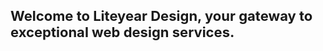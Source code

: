 <!-- wp:group {"align":"full","layout":{"type":"default"}} -->
<div class="wp-block-group alignfull"><!-- wp:cover {"url":"https://liteyeardesign.files.wordpress.com/2023/08/bannerloop.gif","id":486,"hasParallax":true,"dimRatio":70,"minHeight":100,"minHeightUnit":"vh","contentPosition":"center center","align":"center","layout":{"type":"default"}} -->
<div class="wp-block-cover aligncenter has-parallax" style="min-height:100vh"><span aria-hidden="true" class="wp-block-cover__background has-background-dim-70 has-background-dim"></span><div role="img" class="wp-block-cover__image-background wp-image-486 has-parallax" style="background-position:50% 50%;background-image:url(https://liteyeardesign.files.wordpress.com/2023/08/bannerloop.gif)"></div><div class="wp-block-cover__inner-container"><!-- wp:group {"style":{"position":{"type":""}},"className":"cascading-fade-text","layout":{"type":"constrained","justifyContent":"left"}} -->
<div class="wp-block-group cascading-fade-text"><!-- wp:columns -->
<div class="wp-block-columns"><!-- wp:column {"width":"100%"} -->
<div class="wp-block-column" style="flex-basis:100%"><!-- wp:media-text {"mediaId":1065,"mediaLink":"https://liteyeardesign.com/liteyear_logo/","mediaType":"image"} -->
<div class="wp-block-media-text is-stacked-on-mobile"><figure class="wp-block-media-text__media"><img src="https://liteyeardesign.files.wordpress.com/2023/09/liteyear_logo.png?w=507" alt="" class="wp-image-1065 size-full" /></figure><div class="wp-block-media-text__content"><!-- wp:columns -->
<div class="wp-block-columns"><!-- wp:column {"width":"100%"} -->
<div class="wp-block-column" style="flex-basis:100%"><!-- wp:paragraph {"placeholder":"Content…","style":{"typography":{"fontSize":"22px"}}} -->
<p style="font-size:22px"><strong>Welcome to Liteyear Design, your gateway to exceptional web design services.</strong></p>
<!-- /wp:paragraph --></div>
<!-- /wp:column --></div>
<!-- /wp:columns --></div></div>
<!-- /wp:media-text --></div>
<!-- /wp:column --></div>
<!-- /wp:columns -->

<!-- wp:social-links -->
<ul class="wp-block-social-links"><!-- wp:social-link {"url":"https://www.facebook.com/liteyeardesign/","service":"facebook","className":"cascading-fade-text"} /-->

<!-- wp:social-link {"url":"https://github.com/liteyear","service":"github","className":"cascading-fade-text"} /-->

<!-- wp:social-link {"url":"https://www.linkedin.com/company/liteyear-design/","service":"linkedin","className":"cascading-fade-text"} /-->

<!-- wp:social-link {"url":"mailto:info@liteyeardesign.com","service":"mail","className":"cascading-fade-text"} /-->

<!-- wp:social-link {"url":"https://call.whatsapp.com/video/6aHSu7ifKm3ALIFncLxqKU","service":"whatsapp","className":"cascading-fade-text"} /-->

<!-- wp:social-link {"url":"www.creative-code-canvas.art","service":"wordpress","className":"cascading-fade-text"} /--></ul>
<!-- /wp:social-links --></div>
<!-- /wp:group --></div></div>
<!-- /wp:cover --></div>
<!-- /wp:group -->

<!-- wp:separator {"backgroundColor":"tertiary"} -->
<hr class="wp-block-separator has-text-color has-tertiary-color has-alpha-channel-opacity has-tertiary-background-color has-background" />
<!-- /wp:separator -->

<!-- wp:columns {"align":"wide","style":{"spacing":{"margin":{"bottom":"0"}}}} -->
<div class="wp-block-columns alignwide" style="margin-bottom:0"><!-- wp:column {"style":{"color":{"text":"#000000"},"elements":{"link":{"color":{"text":"#000000"}}},"spacing":{"padding":{"top":"2em","right":"2em","bottom":"2em","left":"2em"}}},"gradient":"luminous-vivid-amber-to-luminous-vivid-orange"} -->
<div class="wp-block-column has-luminous-vivid-amber-to-luminous-vivid-orange-gradient-background has-text-color has-background has-link-color" style="color:#000000;padding-top:2em;padding-right:2em;padding-bottom:2em;padding-left:2em"><!-- wp:heading {"style":{"typography":{"fontSize":"40px"}},"className":"cascading-fade-text"} -->
<h2 class="wp-block-heading cascading-fade-text" id="single" style="font-size:40px"><strong>Startup Package</strong></h2>
<!-- /wp:heading -->

<!-- wp:paragraph {"align":"left","style":{"typography":{"lineHeight":"1.5","fontSize":"44px"}},"className":"cascading-fade-text"} -->
<p class="has-text-align-left cascading-fade-text" style="font-size:44px;line-height:1.5"><strong>$300</strong></p>
<!-- /wp:paragraph -->

<!-- wp:separator {"opacity":"css","className":"is-style-wide"} -->
<hr class="wp-block-separator has-css-opacity is-style-wide" />
<!-- /wp:separator -->

<!-- wp:list {"fontSize":"normal"} -->
<ul class="has-normal-font-size"><!-- wp:list-item -->
<li>1yr Free Hosting and Domain</li>
<!-- /wp:list-item -->

<!-- wp:list-item -->
<li>3 Products 3 Categories</li>
<!-- /wp:list-item -->

<!-- wp:list-item -->
<li>Payment Integrations</li>
<!-- /wp:list-item -->

<!-- wp:list-item -->
<li>3 Business Emails</li>
<!-- /wp:list-item --></ul>
<!-- /wp:list -->

<!-- wp:buttons {"align":"full","layout":{"type":"flex","justifyContent":"center","orientation":"horizontal"}} -->
<div class="wp-block-buttons alignfull"><!-- wp:button {"textColor":"white","width":100,"style":{"color":{"background":"#000000"},"border":{"radius":0}},"className":"is-style-fill"} -->
<div class="wp-block-button has-custom-width wp-block-button__width-100 is-style-fill"><a class="wp-block-button__link has-white-color has-text-color has-background no-border-radius wp-element-button" href="mailto:sales@liteyeardesign.com" style="background-color:#000000" target="_blank" rel="noreferrer noopener"><strong>Order Now</strong></a></div>
<!-- /wp:button --></div>
<!-- /wp:buttons --></div>
<!-- /wp:column -->

<!-- wp:column {"style":{"color":{"text":"#000000"},"elements":{"link":{"color":{"text":"#000000"}}},"spacing":{"padding":{"top":"2em","right":"2em","bottom":"2em","left":"2em"}}},"gradient":"luminous-vivid-amber-to-luminous-vivid-orange"} -->
<div class="wp-block-column has-luminous-vivid-amber-to-luminous-vivid-orange-gradient-background has-text-color has-background has-link-color" style="color:#000000;padding-top:2em;padding-right:2em;padding-bottom:2em;padding-left:2em"><!-- wp:heading {"style":{"typography":{"fontSize":"40px"}},"className":"cascading-fade-text"} -->
<h2 class="wp-block-heading cascading-fade-text" id="family" style="font-size:40px">Pro Package</h2>
<!-- /wp:heading -->

<!-- wp:paragraph {"style":{"typography":{"lineHeight":"1.5","fontSize":"44px"}},"className":"cascading-fade-text"} -->
<p class="cascading-fade-text" style="font-size:44px;line-height:1.5"><strong>$600</strong></p>
<!-- /wp:paragraph -->

<!-- wp:separator {"opacity":"css","className":"is-style-wide"} -->
<hr class="wp-block-separator has-css-opacity is-style-wide" />
<!-- /wp:separator -->

<!-- wp:list {"fontSize":"normal"} -->
<ul class="has-normal-font-size"><!-- wp:list-item -->
<li>1yr Free Hosting and Domain</li>
<!-- /wp:list-item -->

<!-- wp:list-item -->
<li>5 Business Email</li>
<!-- /wp:list-item -->

<!-- wp:list-item -->
<li>Mockup Design</li>
<!-- /wp:list-item -->

<!-- wp:list-item -->
<li>10 Pages Website</li>
<!-- /wp:list-item --></ul>
<!-- /wp:list -->

<!-- wp:buttons {"align":"full","layout":{"type":"flex","justifyContent":"center","orientation":"horizontal"}} -->
<div class="wp-block-buttons alignfull"><!-- wp:button {"textColor":"white","width":100,"style":{"color":{"background":"#000000"},"border":{"radius":0}},"className":"is-style-fill"} -->
<div class="wp-block-button has-custom-width wp-block-button__width-100 is-style-fill"><a class="wp-block-button__link has-white-color has-text-color has-background no-border-radius wp-element-button" href="mailto:sales@liteyeardesign.com" style="background-color:#000000" target="_blank" rel="noreferrer noopener"><strong>Order Now</strong></a></div>
<!-- /wp:button --></div>
<!-- /wp:buttons --></div>
<!-- /wp:column -->

<!-- wp:column {"style":{"color":{"text":"#000000"},"elements":{"link":{"color":{"text":"#000000"}}},"spacing":{"padding":{"top":"2em","right":"2em","bottom":"2em","left":"2em"}}},"gradient":"luminous-vivid-amber-to-luminous-vivid-orange"} -->
<div class="wp-block-column has-luminous-vivid-amber-to-luminous-vivid-orange-gradient-background has-text-color has-background has-link-color" style="color:#000000;padding-top:2em;padding-right:2em;padding-bottom:2em;padding-left:2em"><!-- wp:heading {"style":{"typography":{"fontSize":"40px"}},"className":"cascading-fade-text"} -->
<h2 class="wp-block-heading cascading-fade-text" id="patron" style="font-size:40px"><strong>Elite Package</strong></h2>
<!-- /wp:heading -->

<!-- wp:paragraph {"style":{"typography":{"fontSize":"44px"}},"className":"cascading-fade-text"} -->
<p class="cascading-fade-text" style="font-size:44px"><strong>$900</strong></p>
<!-- /wp:paragraph -->

<!-- wp:separator {"opacity":"css","className":"is-style-wide"} -->
<hr class="wp-block-separator has-css-opacity is-style-wide" />
<!-- /wp:separator -->

<!-- wp:list {"fontSize":"normal"} -->
<ul class="has-normal-font-size"><!-- wp:list-item -->
<li>2yr Free Hosting and Domain</li>
<!-- /wp:list-item -->

<!-- wp:list-item -->
<li>5 Business Emails</li>
<!-- /wp:list-item -->

<!-- wp:list-item -->
<li>Online Reservation/Appointment Tool</li>
<!-- /wp:list-item -->

<!-- wp:list-item -->
<li>Online Payment Integration</li>
<!-- /wp:list-item --></ul>
<!-- /wp:list -->

<!-- wp:buttons {"align":"full","layout":{"type":"flex","justifyContent":"center","orientation":"horizontal"}} -->
<div class="wp-block-buttons alignfull"><!-- wp:button {"textColor":"white","width":100,"style":{"color":{"background":"#000000"},"border":{"radius":0}}} -->
<div class="wp-block-button has-custom-width wp-block-button__width-100"><a class="wp-block-button__link has-white-color has-text-color has-background no-border-radius wp-element-button" href="mailto:sales@liteyeardesign.com" style="background-color:#000000" target="_blank" rel="noreferrer noopener">Order Now</a></div>
<!-- /wp:button --></div>
<!-- /wp:buttons --></div>
<!-- /wp:column --></div>
<!-- /wp:columns -->

<!-- wp:jetpack/slideshow {"autoplay":true,"delay":5,"ids":[568,569,570,571,572,573,576],"sizeSlug":"large"} -->
<div class="wp-block-jetpack-slideshow aligncenter" data-autoplay="true" data-delay="5" data-effect="slide"><div class="wp-block-jetpack-slideshow_container swiper-container"><ul class="wp-block-jetpack-slideshow_swiper-wrapper swiper-wrapper"><li class="wp-block-jetpack-slideshow_slide swiper-slide"><figure><img alt="" class="wp-block-jetpack-slideshow_image wp-image-568" data-id="568" src="https://liteyeardesign.files.wordpress.com/2023/08/1-2.png?w=1024" /></figure></li><li class="wp-block-jetpack-slideshow_slide swiper-slide"><figure><img alt="" class="wp-block-jetpack-slideshow_image wp-image-569" data-id="569" src="https://liteyeardesign.files.wordpress.com/2023/08/2-3.png?w=1024" /></figure></li><li class="wp-block-jetpack-slideshow_slide swiper-slide"><figure><img alt="" class="wp-block-jetpack-slideshow_image wp-image-570" data-id="570" src="https://liteyeardesign.files.wordpress.com/2023/08/3-3.png?w=1024" /></figure></li><li class="wp-block-jetpack-slideshow_slide swiper-slide"><figure><img alt="" class="wp-block-jetpack-slideshow_image wp-image-571" data-id="571" src="https://liteyeardesign.files.wordpress.com/2023/08/4-4.png?w=1024" /></figure></li><li class="wp-block-jetpack-slideshow_slide swiper-slide"><figure><img alt="" class="wp-block-jetpack-slideshow_image wp-image-572" data-id="572" src="https://liteyeardesign.files.wordpress.com/2023/08/5.png?w=1024" /></figure></li><li class="wp-block-jetpack-slideshow_slide swiper-slide"><figure><img alt="" class="wp-block-jetpack-slideshow_image wp-image-573" data-id="573" src="https://liteyeardesign.files.wordpress.com/2023/08/6.png?w=1024" /></figure></li><li class="wp-block-jetpack-slideshow_slide swiper-slide"><figure><img alt="" class="wp-block-jetpack-slideshow_image wp-image-576" data-id="576" src="https://liteyeardesign.files.wordpress.com/2023/08/black-and-white-modern-company-presentation.png?w=1024" /></figure></li></ul><a class="wp-block-jetpack-slideshow_button-prev swiper-button-prev swiper-button-white" role="button"></a><a class="wp-block-jetpack-slideshow_button-next swiper-button-next swiper-button-white" role="button"></a><a aria-label="Pause Slideshow" class="wp-block-jetpack-slideshow_button-pause" role="button"></a><div class="wp-block-jetpack-slideshow_pagination swiper-pagination swiper-pagination-white"></div></div></div>
<!-- /wp:jetpack/slideshow -->

<!-- wp:cover {"url":"https://liteyeardesign.files.wordpress.com/2023/08/nexp7_ai_development_professional_creative_vector_art_4k_red_bl_cde44a25-e512-4de2-8b2c-10c34c23b56b.png","id":588,"hasParallax":true,"dimRatio":20,"overlayColor":"black","minHeight":40,"minHeightUnit":"vw","contentPosition":"center left","align":"full","style":{"spacing":{"padding":{"top":"7vw","bottom":"7vw","right":"7vw","left":"7vh"}}},"layout":{"type":"default"}} -->
<div class="wp-block-cover alignfull has-parallax has-custom-content-position is-position-center-left" style="padding-top:7vw;padding-right:7vw;padding-bottom:7vw;padding-left:7vh;min-height:40vw"><span aria-hidden="true" class="wp-block-cover__background has-black-background-color has-background-dim-20 has-background-dim"></span><div role="img" class="wp-block-cover__image-background wp-image-588 has-parallax" style="background-position:50% 50%;background-image:url(https://liteyeardesign.files.wordpress.com/2023/08/nexp7_ai_development_professional_creative_vector_art_4k_red_bl_cde44a25-e512-4de2-8b2c-10c34c23b56b.png)"></div><div class="wp-block-cover__inner-container"><!-- wp:group {"style":{"elements":{"link":{"color":{"text":"var:preset|color|white"}}}},"textColor":"white","layout":{"inherit":false,"contentSize":"520px","type":"constrained"}} -->
<div class="wp-block-group has-white-color has-text-color has-link-color"><!-- wp:heading {"level":1,"style":{"spacing":{"margin":{"top":"0px"}}}} -->
<h1 class="wp-block-heading" style="margin-top:0px">Our AI Philosophy</h1>
<!-- /wp:heading -->

<!-- wp:buttons -->
<div class="wp-block-buttons"><!-- wp:button -->
<div class="wp-block-button"><a class="wp-block-button__link wp-element-button" href="https://liteyeardesign.wordpress.com/about/ai-philosophy/">Learn More</a></div>
<!-- /wp:button --></div>
<!-- /wp:buttons --></div>
<!-- /wp:group -->

<!-- wp:buttons {"layout":{"type":"flex","justifyContent":"center"}} -->
<div class="wp-block-buttons"><!-- wp:button /--></div>
<!-- /wp:buttons --></div></div>
<!-- /wp:cover -->

<!-- wp:media-text {"align":"full","mediaId":901,"mediaLink":"https://liteyeardesign.wordpress.com/ccclogo/","mediaType":"image","imageFill":false,"style":{"spacing":{"padding":{"top":"0","right":"0","bottom":"0","left":"0"}}},"backgroundColor":"tertiary"} -->
<div class="wp-block-media-text alignfull is-stacked-on-mobile has-tertiary-background-color has-background" style="padding-top:0;padding-right:0;padding-bottom:0;padding-left:0"><figure class="wp-block-media-text__media"><img src="https://liteyeardesign.files.wordpress.com/2023/09/ccclogo.png?w=1024" alt="" class="wp-image-901 size-full" /></figure><div class="wp-block-media-text__content"><!-- wp:group {"style":{"spacing":{"padding":{"top":"var:preset|spacing|50","right":"var:preset|spacing|40","bottom":"var:preset|spacing|50","left":"var:preset|spacing|40"}}},"layout":{"type":"constrained","contentSize":"480px"}} -->
<div class="wp-block-group" style="padding-top:var(--wp--preset--spacing--50);padding-right:var(--wp--preset--spacing--40);padding-bottom:var(--wp--preset--spacing--50);padding-left:var(--wp--preset--spacing--40)"><!-- wp:heading -->
<h2 class="wp-block-heading">The Creative Code Canvas</h2>
<!-- /wp:heading -->

<!-- wp:paragraph {"fontSize":"small"} -->
<p class="has-small-font-size">"Welcome to 'The Creative Code Canvas,' our weekly blog, and your digital playground for all things tech, graphic design, AI, and beyond. Dive into the dynamic world of creativity and innovation as we explore the intersection of technology and design. Join us on a journey where artistry meets algorithms, and where imagination knows no bounds. Let's decode creativity together!"</p>
<!-- /wp:paragraph -->

<!-- wp:buttons -->
<div class="wp-block-buttons"><!-- wp:button -->
<div class="wp-block-button"><a class="wp-block-button__link wp-element-button" href="https://creativecodecanvas.wordpress.com/" target="_blank" rel="noreferrer noopener">Start Decoding</a></div>
<!-- /wp:button --></div>
<!-- /wp:buttons --></div>
<!-- /wp:group --></div></div>
<!-- /wp:media-text -->

<!-- wp:group {"align":"full","style":{"color":{"background":"#ffffff"},"spacing":{"margin":{"top":"0px","bottom":"0px"}}},"layout":{"inherit":true,"type":"constrained"}} -->
<div class="wp-block-group alignfull has-background" style="background-color:#ffffff;margin-top:0px;margin-bottom:0px"><!-- wp:columns {"verticalAlignment":"center","align":"full","style":{"spacing":{"blockGap":{"left":"0px"}}},"backgroundColor":"tertiary"} -->
<div class="wp-block-columns alignfull are-vertically-aligned-center has-tertiary-background-color has-background"><!-- wp:column {"verticalAlignment":"center","width":"50%"} -->
<div class="wp-block-column is-vertically-aligned-center" style="flex-basis:50%"><!-- wp:group {"style":{"spacing":{"padding":{"right":"10%","left":"10%"}}},"layout":{"type":"constrained"}} -->
<div class="wp-block-group" style="padding-right:10%;padding-left:10%"><!-- wp:heading {"level":1,"style":{"typography":{"fontSize":"68px","lineHeight":"1"},"color":{"text":"#2f2f2f"}},"className":"margin-bottom-none"} -->
<h1 class="wp-block-heading margin-bottom-none has-text-color" style="color:#2f2f2f;font-size:68px;line-height:1">Securing Your Digital Canvas</h1>
<!-- /wp:heading -->

<!-- wp:paragraph {"style":{"typography":{"fontSize":18},"color":{"text":"#2f2f2f"}},"className":"margin-top-half"} -->
<p class="margin-top-half has-text-color" style="color:#2f2f2f;font-size:18px">Download our comprehensive guide to cyber-security, tailored for graphic designers.</p>
<!-- /wp:paragraph -->

<!-- wp:buttons -->
<div class="wp-block-buttons"><!-- wp:button -->
<div class="wp-block-button"><a class="wp-block-button__link wp-element-button" href="https://liteyeardesign.files.wordpress.com/2023/09/securing-your-creative-canvas.pdf" target="_blank" rel="noreferrer noopener">Download</a></div>
<!-- /wp:button --></div>
<!-- /wp:buttons --></div>
<!-- /wp:group --></div>
<!-- /wp:column -->

<!-- wp:column {"verticalAlignment":"center","width":"50%"} -->
<div class="wp-block-column is-vertically-aligned-center" style="flex-basis:50%"><!-- wp:image {"id":908,"sizeSlug":"large","linkDestination":"none"} -->
<figure class="wp-block-image size-large"><img src="https://liteyeardesign.files.wordpress.com/2023/09/nexp7_cyber_security_in_graphic_design_professional_modern_mini_da6c4a60-5dab-4fbb-b6e5-7a1407f88146.png?w=1024" alt="" class="wp-image-908" /></figure>
<!-- /wp:image --></div>
<!-- /wp:column --></div>
<!-- /wp:columns --></div>
<!-- /wp:group -->

<!-- wp:separator -->
<hr class="wp-block-separator has-alpha-channel-opacity" />
<!-- /wp:separator -->

<!-- wp:group {"align":"full","style":{"spacing":{"padding":{"top":"var:preset|spacing|60","right":"var:preset|spacing|60","bottom":"var:preset|spacing|60","left":"var:preset|spacing|60"}},"elements":{"link":{"color":{"text":"var:preset|color|primary"}}}},"backgroundColor":"tertiary","textColor":"foreground"} -->
<div class="wp-block-group alignfull has-foreground-color has-tertiary-background-color has-text-color has-background has-link-color" style="padding-top:var(--wp--preset--spacing--60);padding-right:var(--wp--preset--spacing--60);padding-bottom:var(--wp--preset--spacing--60);padding-left:var(--wp--preset--spacing--60)"><!-- wp:columns {"style":{"spacing":{"padding":{"top":"40px","bottom":"40px"}}}} -->
<div class="wp-block-columns" style="padding-top:40px;padding-bottom:40px"><!-- wp:column {"width":"66.66%"} -->
<div class="wp-block-column" style="flex-basis:66.66%"><!-- wp:heading -->
<h2 class="wp-block-heading">Here’s what we can do...</h2>
<!-- /wp:heading -->

<!-- wp:paragraph -->
<p>Whether it's an e-commerce platform, portfolio site, or corporate page, Liteyear Design is committed to delivering cutting-edge websites that elevate brands and leave a lasting digital impression.</p>
<!-- /wp:paragraph --></div>
<!-- /wp:column -->

<!-- wp:column {"width":"33.33%"} -->
<div class="wp-block-column" style="flex-basis:33.33%"><!-- wp:image {"id":422,"sizeSlug":"large","linkDestination":"none"} -->
<figure class="wp-block-image size-large"><img src="https://liteyeardesign.files.wordpress.com/2023/08/nexp7_a_modern_website_design_sleek_red_black_yellow_purple_ora_da9be1be-37c2-4684-b265-d2e6c3f0b4ac.png?w=1024" alt="" class="wp-image-422" /></figure>
<!-- /wp:image --></div>
<!-- /wp:column --></div>
<!-- /wp:columns -->

<!-- wp:columns -->
<div class="wp-block-columns"><!-- wp:column -->
<div class="wp-block-column"><!-- wp:image {"id":407,"sizeSlug":"full","linkDestination":"none"} -->
<figure class="wp-block-image size-full"><img src="https://liteyeardesign.files.wordpress.com/2023/08/nexp7_a_modern_website_design_sleek_red_black_yellow_purple_ora_d716e462-4ff3-4ebb-9747-83015a296ba8.png" alt="" class="wp-image-407" /></figure>
<!-- /wp:image --></div>
<!-- /wp:column -->

<!-- wp:column -->
<div class="wp-block-column"><!-- wp:columns -->
<div class="wp-block-columns"><!-- wp:column -->
<div class="wp-block-column"><!-- wp:image {"id":406,"sizeSlug":"full","linkDestination":"none"} -->
<figure class="wp-block-image size-full"><img src="https://liteyeardesign.files.wordpress.com/2023/08/nexp7_a_modern_website_design_sleek_red_black_yellow_purple_ora_75073b70-cceb-427a-8c37-f6584a4c9332.png" alt="" class="wp-image-406" /></figure>
<!-- /wp:image -->

<!-- wp:image {"id":394,"sizeSlug":"large","linkDestination":"none"} -->
<figure class="wp-block-image size-large"><img src="https://liteyeardesign.files.wordpress.com/2023/08/nexp7_professional_brand_design_elements_for_a_modern_company_d_dcbe0d36-63d7-440c-a4be-8fe4a26c75bd.png?w=1024" alt="" class="wp-image-394" /></figure>
<!-- /wp:image --></div>
<!-- /wp:column -->

<!-- wp:column -->
<div class="wp-block-column"><!-- wp:image {"id":405,"sizeSlug":"full","linkDestination":"none"} -->
<figure class="wp-block-image size-full"><img src="https://liteyeardesign.files.wordpress.com/2023/08/nexp7_a_modern_website_design_sleek_red_black_yellow_purple_ora_821e484a-a86f-4351-828e-99aeb7900cb3.png" alt="" class="wp-image-405" /></figure>
<!-- /wp:image -->

<!-- wp:image {"id":391,"sizeSlug":"large","linkDestination":"none"} -->
<figure class="wp-block-image size-large"><img src="https://liteyeardesign.files.wordpress.com/2023/08/nexp7_professional_brand_design_elements_for_a_modern_company_d_277d0bb6-f936-4299-afa8-e7efca56d3ac.png?w=1024" alt="" class="wp-image-391" /></figure>
<!-- /wp:image --></div>
<!-- /wp:column --></div>
<!-- /wp:columns --></div>
<!-- /wp:column --></div>
<!-- /wp:columns -->

<!-- wp:separator -->
<hr class="wp-block-separator has-alpha-channel-opacity" />
<!-- /wp:separator --></div>
<!-- /wp:group -->

<!-- wp:separator -->
<hr class="wp-block-separator has-alpha-channel-opacity" />
<!-- /wp:separator -->

<!-- wp:separator -->
<hr class="wp-block-separator has-alpha-channel-opacity" />
<!-- /wp:separator -->

<!-- wp:group {"align":"full","style":{"spacing":{"padding":{"top":"100px","bottom":"100px"}}},"backgroundColor":"tertiary","textColor":"foreground","layout":{"inherit":true,"type":"constrained"}} -->
<div class="wp-block-group alignfull has-foreground-color has-tertiary-background-color has-text-color has-background" style="padding-top:100px;padding-bottom:100px"><!-- wp:columns {"align":"wide","style":{"spacing":{"blockGap":{"top":"60px","left":"60px"}}}} -->
<div class="wp-block-columns alignwide"><!-- wp:column {"width":"33.33%"} -->
<div class="wp-block-column" style="flex-basis:33.33%"><!-- wp:heading {"style":{"typography":{"fontSize":"53px","lineHeight":"1.1"},"spacing":{"margin":{"top":"0px"}}}} -->
<h2 class="wp-block-heading" style="margin-top:0px;font-size:53px;line-height:1.1">Get in touch</h2>
<!-- /wp:heading -->

<!-- wp:paragraph {"style":{"typography":{"lineHeight":"1.65"}}} -->
<p style="line-height:1.65">Don’t hesitate to reach out with the contact information below, or send a message using the form.</p>
<!-- /wp:paragraph -->

<!-- wp:media-text {"mediaPosition":"right","mediaId":382,"mediaLink":"https://liteyeardesign.wordpress.com/liteyear-logo_black-3/","mediaType":"image","verticalAlignment":"center"} -->
<div class="wp-block-media-text has-media-on-the-right is-stacked-on-mobile is-vertically-aligned-center"><div class="wp-block-media-text__content"><!-- wp:paragraph {"placeholder":"Content…"} -->
<p><strong>Liteyear Design</strong> San Antonio, TX 78237             </p>
<!-- /wp:paragraph -->

<!-- wp:paragraph {"placeholder":"Content…"} -->
<p>817-933-1745</p>
<!-- /wp:paragraph -->

<!-- wp:social-links -->
<ul class="wp-block-social-links"><!-- wp:social-link {"url":"https://www.facebook.com/liteyeardesign/","service":"facebook"} /-->

<!-- wp:social-link {"url":"https://github.com/liteyear","service":"github"} /-->

<!-- wp:social-link {"url":"https://www.linkedin.com/company/liteyear-design","service":"linkedin"} /-->

<!-- wp:social-link {"url":"https://call.whatsapp.com/video/6aHSu7ifKm3ALIFncLxqKU","service":"whatsapp"} /--></ul>
<!-- /wp:social-links --></div><figure class="wp-block-media-text__media"><img src="https://liteyeardesign.files.wordpress.com/2023/08/liteyear-logo_black-3.png?w=507" alt="" class="wp-image-382 size-full" /></figure></div>
<!-- /wp:media-text -->

<!-- wp:paragraph -->
<p><em>Or Email us for a FREE consultation </em>-<br><strong><em><a href="mailto:liteyeardesign@gmail.com">liteyeardesign@gmail.com </a></em></strong></p>
<!-- /wp:paragraph -->

<!-- wp:paragraph -->
<p>© 2023 Liteyear Design</p>
<!-- /wp:paragraph --></div>
<!-- /wp:column -->

<!-- wp:column {"width":"66.66%"} -->
<div class="wp-block-column" style="flex-basis:66.66%"><!-- wp:jetpack/contact-form {"subject":"","to":"","className":"is-style-default"} -->
<div class="wp-block-jetpack-contact-form is-style-default"><!-- wp:jetpack/field-name {"required":true,"requiredText":"(required)"} /-->

<!-- wp:jetpack/field-email {"required":true,"requiredText":"(required)"} /-->

<!-- wp:jetpack/field-textarea {"label":"Message","requiredText":"(required)"} /-->

<!-- wp:jetpack/button {"element":"button","text":"Submit","borderRadius":4,"lock":{"move":false,"remove":true}} /--></div>
<!-- /wp:jetpack/contact-form --></div>
<!-- /wp:column --></div>
<!-- /wp:columns --></div>
<!-- /wp:group -->
